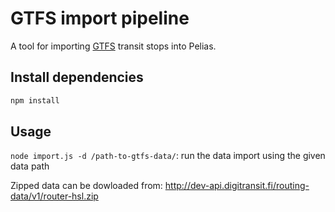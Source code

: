 # GTFS import pipeline

A tool for importing [GTFS](https://developers.google.com/transit/gtfs/) transit stops into Pelias.

## Install dependencies

```bash
npm install
```

## Usage

`node import.js -d /path-to-gtfs-data/`: run the data import using the given data path

Zipped data can be dowloaded from: http://dev-api.digitransit.fi/routing-data/v1/router-hsl.zip
